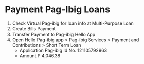 # Payment Pag-Ibig Loans

1. Check Virtual Pag-ibig for loan info at Multi-Purpose Loan
2. Create Bills Payment
3. Transfer Payment to Pag-ibig Hello App
4. Open Hello Pag-ibig app > Pag-ibig Services > Payment and Contributions > Short Term Loan
   - Application Pag-ibig Id No. 121105792963
   - Amount P 4,046.38
